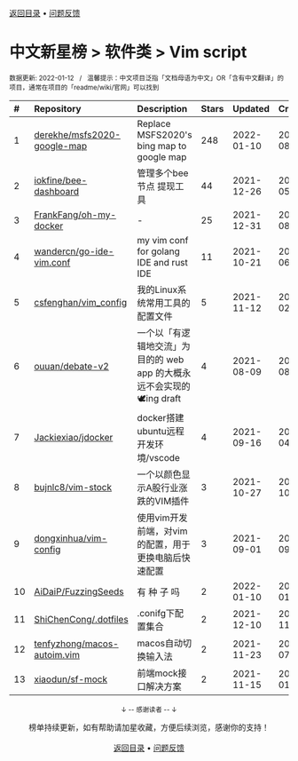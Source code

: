 <a href="https://gitee.com/GrowingGit/GitHub-Chinese-Top-Charts#github中文排行榜">返回目录</a> • <a href="/content/docs/feedback.md">问题反馈</a>

# 中文新星榜 > 软件类 > Vim script
<sub>数据更新: 2022-01-12&nbsp;&nbsp;&nbsp;/&nbsp;&nbsp;&nbsp;温馨提示：中文项目泛指「文档母语为中文」OR「含有中文翻译」的项目，通常在项目的「readme/wiki/官网」可以找到</sub>

|#|Repository|Description|Stars|Updated|Created|
|:-|:-|:-|:-|:-|:-|
|1|[derekhe/msfs2020-google-map](https://github.com/derekhe/msfs2020-google-map)|Replace MSFS2020's bing map to google map|248|2022-01-10|2021-08-07|
|2|[iokfine/bee-dashboard](https://github.com/iokfine/bee-dashboard)|管理多个bee节点 提现工具|44|2021-12-26|2021-05-29|
|3|[FrankFang/oh-my-docker](https://github.com/FrankFang/oh-my-docker)|-|25|2021-12-31|2021-08-25|
|4|[wandercn/go-ide-vim.conf](https://github.com/wandercn/go-ide-vim.conf)|my vim conf for golang IDE and rust IDE|11|2021-10-21|2021-06-25|
|5|[csfenghan/vim_config](https://github.com/csfenghan/vim_config)|我的Linux系统常用工具的配置文件|5|2021-11-12|2021-02-07|
|6|[ouuan/debate-v2](https://github.com/ouuan/debate-v2)|一个以「有逻辑地交流」为目的的 web app 的大概永远不会实现的 :dove:ing draft|4|2021-08-09|2021-08-08|
|7|[Jackiexiao/jdocker](https://github.com/Jackiexiao/jdocker)|docker搭建ubuntu远程开发环境/vscode|4|2021-09-16|2021-04-13|
|8|[bujnlc8/vim-stock](https://github.com/bujnlc8/vim-stock)|一个以颜色显示A股行业涨跌的VIM插件|3|2021-10-27|2021-10-25|
|9|[dongxinhua/vim-config](https://github.com/dongxinhua/vim-config)|使用vim开发前端，对vim的配置，用于更换电脑后快速配置|3|2021-09-01|2021-09-01|
|10|[AiDaiP/FuzzingSeeds](https://github.com/AiDaiP/FuzzingSeeds)|有 种 子 吗|2|2022-01-10|2022-01-10|
|11|[ShiChenCong/.dotfiles](https://github.com/ShiChenCong/.dotfiles)|.conifg下配置集合|2|2021-12-10|2021-11-11|
|12|[tenfyzhong/macos-autoim.vim](https://github.com/tenfyzhong/macos-autoim.vim)|macos自动切换输入法|2|2021-11-23|2021-07-10|
|13|[xiaodun/sf-mock](https://github.com/xiaodun/sf-mock)|前端mock接口解决方案|2|2021-11-15|2021-01-19|

<div align="center">
    <p><sub>↓ -- 感谢读者 -- ↓</sub></p>
    榜单持续更新，如有帮助请加星收藏，方便后续浏览，感谢你的支持！
</div>

<br/>

<div align="center"><a href="https://gitee.com/GrowingGit/GitHub-Chinese-Top-Charts#github中文排行榜">返回目录</a> • <a href="/content/docs/feedback.md">问题反馈</a></div>

